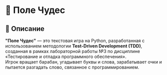 # 🎡 Поле Чудес  

## 📌 Описание  
**"Поле Чудес"** — это текстовая игра на Python, разработанная с использованием методологии **Test-Driven Development (TDD)**, созданная в рамках лабораторной работы №3 по дисциплине «Тестирование и отладка программного обеспечения».  
Игрок вращает барабан, угадывает буквы и слова, зарабатывает очки и пытается разгадать слово, связанное с программированием.  
